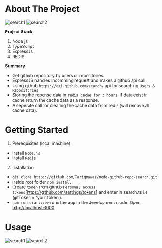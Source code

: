 # About The Project
![search1](https://user-images.githubusercontent.com/31206475/107150551-bf832600-6977-11eb-979b-15c019c7c856.png) ![search2](https://user-images.githubusercontent.com/31206475/107150554-c316ad00-6977-11eb-91f8-ce62d40c71dc.png) 

**Project Stack**
1. Node js
2. TypeScript
3. ExpressJs
4. REDIS

**Summary**
* Get github repository by users or repositories.
* ExpressJS handles incomming request and makes a github api call.
* Using github `https://api.github.com/search/` api for searching `Users & Repositories`
* Storing the reponse data in `redis cache for 2 hours`. If data exist in cache return the cache data as a response.
* A seperate call for clearing the cache data from redis (will remove all cache data).


# Getting Started

1. Prerequisites (local machine)  
* install `Node.js`
* install `Redis`

2. Installation
* `git clone https://github.com/Tariqnawaz/node-github-repo-search.git`
* inside root folder `npm install`
* Create `token` from github `Personal access tokens`[https://github.com/settings/tokens] 
  and enter in search.ts i.e (gitToken = 'your token').
* `npm run start:dev` runs the app in the development mode. Open [http://localhost:3000](http://localhost:3000)

# Usage

![search1](https://user-images.githubusercontent.com/31206475/107150551-bf832600-6977-11eb-979b-15c019c7c856.png)
![search2](https://user-images.githubusercontent.com/31206475/107150554-c316ad00-6977-11eb-91f8-ce62d40c71dc.png) 
 <!---->


